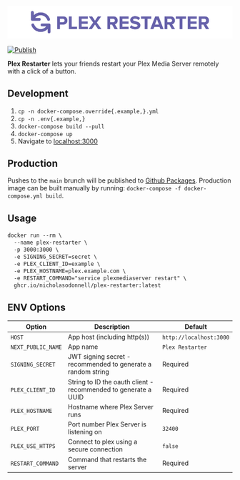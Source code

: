 <center>
  <img src="assets/banner.png" />
</center>

[![Publish](https://github.com/nicholasodonnell/plex-restarter/actions/workflows/publish.yml/badge.svg?branch=main)](https://github.com/nicholasodonnell/plex-restarter/actions/workflows/publish.yml)

**Plex Restarter** lets your friends restart your Plex Media Server remotely with a click of a button.

## Development

1. `cp -n docker-compose.override{.example,}.yml`
2. `cp -n .env{.example,}`
3. `docker-compose build --pull`
4. `docker-compose up`
5. Navigate to [localhost:3000](http://localhost:3000)

## Production

Pushes to the `main` brunch will be published to [Github Packages](https://github.com/nicholasodonnell/plex-restarter/pkgs/container/plex-restarter). Production image can be built manually by running: `docker-compose -f docker-compose.yml build`.

## Usage

```console
docker run --rm \
  --name plex-restarter \
  -p 3000:3000 \
  -e SIGNING_SECRET=secret \
  -e PLEX_CLIENT_ID=example \
  -e PLEX_HOSTNAME=plex.example.com \
  -e RESTART_COMMAND="service plexmediaserver restart" \
  ghcr.io/nicholasodonnell/plex-restarter:latest
```

## ENV Options

| Option             | Description                                                    | Default                 |
| ------------------ | -------------------------------------------------------------- | ----------------------- |
| `HOST`             | App host (including http(s))                                   | `http://localhost:3000` |
| `NEXT_PUBLIC_NAME` | App name                                                       | `Plex Restarter`        |
| `SIGNING_SECRET`   | JWT signing secret - recommended to generate a random string   | Required                |
| `PLEX_CLIENT_ID`   | String to ID the oauth client - recommended to generate a UUID | Required                |
| `PLEX_HOSTNAME`    | Hostname where Plex Server runs                                | Required                |
| `PLEX_PORT`        | Port number Plex Server is listening on                        | `32400`                 |
| `PLEX_USE_HTTPS`   | Connect to plex using a secure connection                      | `false`                 |
| `RESTART_COMMAND`  | Command that restarts the server                               | Required                |
